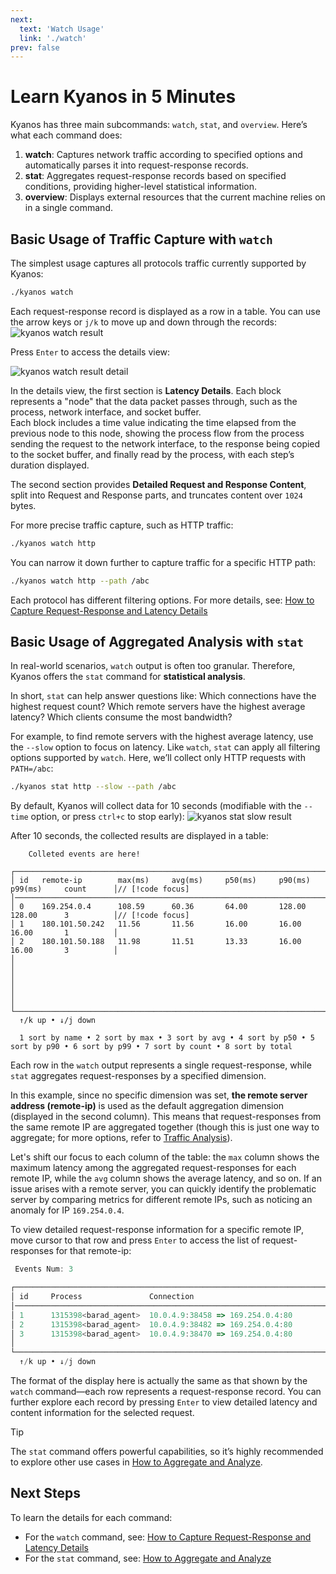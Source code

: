 ```yaml
---
next:
  text: 'Watch Usage'
  link: './watch'
prev: false
---
```


# Learn Kyanos in 5 Minutes

Kyanos has three main subcommands: `watch`, `stat`, and `overview`. Here’s what each command does:
1. **watch**: Captures network traffic according to specified options and automatically parses it into request-response records.
2. **stat**: Aggregates request-response records based on specified conditions, providing higher-level statistical information.
3. **overview**: Displays external resources that the current machine relies on in a single command.

## Basic Usage of Traffic Capture with `watch`

The simplest usage captures all protocols traffic currently supported by Kyanos:

```bash
./kyanos watch
```

Each request-response record is displayed as a row in a table. You can use the arrow keys or `j/k` to move up and down through the records:
![kyanos watch result](/watch-result.jpg)  

Press `Enter` to access the details view:

![kyanos watch result detail](/watch-result-detail.jpg)  

In the details view, the first section is **Latency Details**. Each block represents a "node" that the data packet passes through, such as the process, network interface, and socket buffer.  
Each block includes a time value indicating the time elapsed from the previous node to this node, showing the process flow from the process sending the request to the network interface, to the response being copied to the socket buffer, and finally read by the process, with each step’s duration displayed.

The second section provides **Detailed Request and Response Content**, split into Request and Response parts, and truncates content over `1024` bytes.

For more precise traffic capture, such as HTTP traffic:

```bash
./kyanos watch http
```

You can narrow it down further to capture traffic for a specific HTTP path:

```bash
./kyanos watch http --path /abc 
```

Each protocol has different filtering options. For more details, see: [How to Capture Request-Response and Latency Details](./watch)

## Basic Usage of Aggregated Analysis with `stat`

In real-world scenarios, `watch` output is often too granular. Therefore, Kyanos offers the `stat` command for **statistical analysis**.

In short, `stat` can help answer questions like: Which connections have the highest request count? Which remote servers have the highest average latency? Which clients consume the most bandwidth?

For example, to find remote servers with the highest average latency, use the `--slow` option to focus on latency. Like `watch`, `stat` can apply all filtering options supported by `watch`. Here, we’ll collect only HTTP requests with `PATH=/abc`:

```bash
./kyanos stat http --slow --path /abc
```

By default, Kyanos will collect data for 10 seconds (modifiable with the `--time` option, or press `ctrl+c` to stop early):
![kyanos stat slow result](/qs-stat-slow.jpg)  

After 10 seconds, the collected results are displayed in a table:


```js{6-8}
    Colleted events are here!        

┌──────────────────────────────────────────────────────────────────────────────────────────────┐
│ id   remote-ip        max(ms)     avg(ms)     p50(ms)     p90(ms)     p99(ms)     count      │// [!code focus]
│──────────────────────────────────────────────────────────────────────────────────────────────│
│ 0    169.254.0.4      108.59      60.36       64.00       128.00      128.00      3          │// [!code focus]
│ 1    180.101.50.242   11.56       11.56       16.00       16.00       16.00       1          │
│ 2    180.101.50.188   11.98       11.51       13.33       16.00       16.00       3          │
│                                                                                              │
│                                                                                              │
│                                                                                              │
└──────────────────────────────────────────────────────────────────────────────────────────────┘
  ↑/k up • ↓/j down

  1 sort by name • 2 sort by max • 3 sort by avg • 4 sort by p50 • 5 sort by p90 • 6 sort by p99 • 7 sort by count • 8 sort by total
```

Each row in the `watch` output represents a single request-response, while `stat` aggregates request-responses by a specified dimension.

In this example, since no specific dimension was set, **the remote server address (remote-ip)** is used as the default aggregation dimension (displayed in the second column). This means that request-responses from the same remote IP are aggregated together (though this is just one way to aggregate; for more options, refer to [Traffic Analysis](./stat)).

Let's shift our focus to each column of the table: the `max` column shows the maximum latency among the aggregated request-responses for each remote IP, while the `avg` column shows the average latency, and so on. If an issue arises with a remote server, you can quickly identify the problematic server by comparing metrics for different remote IPs, such as noticing an anomaly for IP `169.254.0.4`. 

To view detailed request-response information for a specific remote IP, move cursor to that row and press `Enter` to access the list of request-responses for that remote-ip:

```js
 Events Num: 3

┌───────────────────────────────────────────────────────────────────────────────────────────────────────────────────────────────────────────────────┐
│ id     Process               Connection                                Proto   TotalTime↓  ReqSize     RespSize    Net/Internal   ReadSocketTime  │// [!code focus]
│───────────────────────────────────────────────────────────────────────────────────────────────────────────────────────────────────────────────────│
│ 1      1315398<barad_agent>  10.0.4.9:38458 => 169.254.0.4:80          HTTP    108.59      564         216         107.18         1.36            │// [!code focus]
│ 2      1315398<barad_agent>  10.0.4.9:38482 => 169.254.0.4:80          HTTP    45.89       676         216         43.83          2.00            │// [!code focus]
│ 3      1315398<barad_agent>  10.0.4.9:38470 => 169.254.0.4:80          HTTP    26.60       588         216         25.21          1.30            │
│                                                                                                                                                   │
└───────────────────────────────────────────────────────────────────────────────────────────────────────────────────────────────────────────────────┘
  ↑/k up • ↓/j down
```

The format of the display here is actually the same as that shown by the `watch` command—each row represents a request-response record. You can further explore each record by pressing `Enter` to view detailed latency and content information for the selected request.

> [!TIP]
> The `stat` command offers powerful capabilities, so it’s highly recommended to explore other use cases in [How to Aggregate and Analyze](./stat).

## Next Steps
To learn the details for each command:
- For the `watch` command, see: [How to Capture Request-Response and Latency Details](./watch)
- For the `stat` command, see: [How to Aggregate and Analyze](./stat)